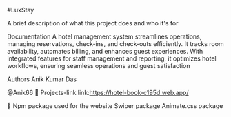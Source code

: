 #LuxStay

A brief description of what this project does and who it's for

Documentation
A hotel management system streamlines operations, managing reservations, check-ins, and check-outs efficiently. It tracks room availability, automates billing, and enhances guest experiences. With integrated features for staff management and reporting, it optimizes hotel workflows, ensuring seamless operations and guest satisfaction


Authors
Anik Kumar Das

@Anik66
🔗 Projects-link
link:https://hotel-book-c195d.web.app/

🔗 Npm package used for the website
Swiper package
Animate.css package